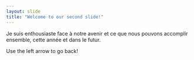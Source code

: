 ```yaml
---
layout: slide
title: "Welcome to our second slide!"
---
```


Je suis enthousiaste face à notre avenir et ce que nous pouvons accomplir ensemble, cette année et dans le futur.

Use the left arrow to go back!
